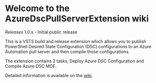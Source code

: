 # Welcome to the AzureDscPullServerExtension wiki

*Releases*
1.0.x - Initial public release

This is a VSTS build and release extension which allows you to publish PowerShell Desired State Configuration (DSC) configurations to an Azure Automation pull server and then compile those configurations.

The extension contains 2 tasks, Deploy Azure DSC Configuration and Compile Azure DSC MOF.

Detailed information is available on the [wiki](https://github.com/ChrisLGardner/AzureDscPullServerExtension/wiki).
